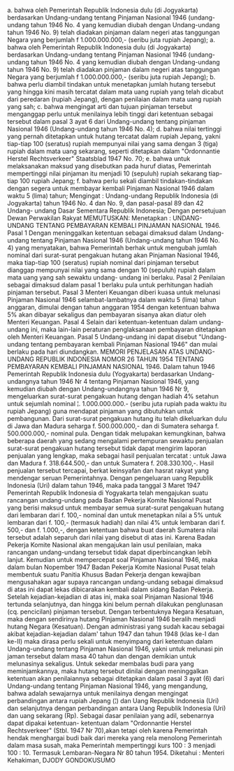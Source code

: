  a. bahwa oleh Pemerintah Republik Indonesia dulu (di Jogyakarta) berdasarkan Undang-undang tentang Pinjaman Nasional 1946 (undang-undang tahun 1946 No. 4 yang kemudian diubah dengan Undang-undang tahun 1946 No. 9) telah diadakan pinjaman dalam negeri atas tanggungan Negara yang berjumlah f 1.000.000.000,- (seribu juta rupiah Jepang); a. bahwa oleh Pemerintah Republik Indonesia dulu (di Jogyakarta) berdasarkan Undang-undang tentang Pinjaman Nasional 1946 (undang-undang tahun 1946 No. 4 yang kemudian diubah dengan Undang-undang tahun 1946 No. 9) telah diadakan pinjaman dalam negeri atas tanggungan Negara yang berjumlah f 1.000.000.000,- (seribu juta rupiah Jepang);
b. bahwa perlu diambil tindakan untuk menetapkan jumlah hutang tersebut yang hingga kini masih tercatat dalam mata uang rupiah yang telah dicabut dari peredaran (rupiah Jepang), dengan penilaian dalam mata uang rupiah yang sah;
c. bahwa mengingat arti dan tujuan pinjaman tersebut menganggap perlu untuk menilainya lebih tinggi dari ketentuan sebagai tersebut dalam pasal 3 ayat 6 dari Undang-undang tentang pinjaman Nasional 1946 (Undang-undang tahun 1946 No. 4);
d. bahwa nilai tertinggi yang pernah ditetapkan untuk hutang tercatat dalam rupiah Jepang, yakni tiap-tiap 100 (seratus) rupiah mempunyai nilai yang sama dengan 3 (tiga) rupiah dalam mata uang sekarang, seperti ditetapkan dalam "Ordonnantie Herstel Rechtsverkeer" Staatsblad 1947 No. 70;
e. bahwa untuk melaksanakan maksud yang disebutkan pada huruf diatas, Pemerintah mempertinggi nilai pinjaman itu menjadi 10 (sepuluh) rupiah sekarang tiap-tiap 100 rupiah Jepang;
f. bahwa perlu sekali diambil tindakan-tindakan dengan segera untuk membayar kembali Pinjaman Nasional 1946 dalam waktu 5 (lima) tahun;
Mengingat :
 Undang-undang Republik Indonesia (di Jogyakarta) tahun 1946 No. 4 dan No. 9, dan pasal-pasal 89 dan 42 Undang- undang Dasar Sementara Republik Indonesia; Dengan persetujuan Dewan Perwakilan Rakyat MEMUTUSKAN: Menetapkan : UNDANG-UNDANG TENTANG PEMBAYARAN KEMBALI PINJAMAN NASIONAL 1946. Pasal 1 Dengan meninggalkan ketentuan sebagai dimaksud dalam Undang-undang tentang Pinjaman Nasional 1946 (Undang-undang tahun 1946 No. 4) yang menyatakan, bahwa Pemerintah berhak untuk mengubah jumlah nominal dari surat-surat pengakuan hutang akan Pinjaman Nasional 1946, maka tiap-tiap 100 (seratus) rupiah nominal dari pinjaman tersebut dianggap mempunyai nilai yang sama dengan 10 (sepuluh) rupiah dalam mata uang yang sah sewaktu undang- undang ini berlaku. Pasal 2 Penilaian sebagai dimaksud dalam pasal 1 berlaku pula untuk perhitungan hadiah pinjaman tersebut. Pasal 3 Menteri Keuangan diberi kuasa untuk melunasi Pinjaman Nasional 1946 selambat-lambatnya dalam waktu 5 (lima) tahun anggaran, dimulai dengan tahun anggaran 1954 dengan ketentuan bahwa 5% akan dibayar sekaligus dan pembayaran sisanya akan diatur oleh Menteri Keuangan. Pasal 4 Selain dari ketentuan-ketentuan dalam undang-undang ini, maka lain-lain peraturan penglaksanaan pembayaran ditetapkan oleh Menteri Keuangan. Pasal 5 Undang-undang ini dapat disebut "Undang-undang tentang pembayaran kembali Pinjaman Nasional 1946" dan mulai berlaku pada hari diundangkan. MEMORI PENJELASAN ATAS UNDANG-UNDANG REPUBLIK INDONESIA NOMOR 26 TAHUN 1954 TENTANG PEMBAYARAN KEMBALI PINJAMAN NASIONAL 1946. Dalam tahun 1946 Pemerintah Republik Indonesia dulu (Yogyakarta) berdasarkan Undang-undangnya tahun 1946 Nr 4 tentang Pinjaman Nasional 1946, yang kemudian diubah dengan Undang-undangnya tahun 1946 Nr 9, mengeluarkan surat-surat pengakuan hutang dengan hadiah 4% setahun untuk sejumlah nominal ¦. 1.000.000.000.- (seribu juta rupiah pada waktu itu rupiah Jepang) guna mendapat pinjaman yang dibutuhkan untuk pembangunan. Dari surat-surat pengakuan hutang itu telah dikeluarkan dulu di Jawa dan Madura seharga f. 500.000.000,- dan di Sumatera seharga f. 500.000.000,- nominal pula. Dengan tidak melupakan kemungkinan, bahwa beberapa daerah yang sedang mengalami pertempuran sewaktu penjualan surat-surat pengakuan hutang tersebut tidak dapat mengirim laporan penjualan yang lengkap, maka sebagai hasil penjualan tercatat : untuk Jawa dan Madura f. 318.644.500,- dan untuk Sumatera f. 208.330.100,-. Hasil penjualan tersebut tercapai, berkat keinsyafan dan hasrat rakyat yang mendengar seruan Pemerintahnya. Dengan pengeluaran uang Republik Indonesia (Uri) dalam tahun 1946, maka pada tanggal 3 Maret 1947 Pemerintah Republik Indonesia di Yogyakarta telah mengajukan suatu rancangan undang-undang pada Badan Pekerja Komite Nasional Pusat yang berisi maksud untuk membayar semua surat-surat pengakuan hutang dari lembaran dari f. 100,- nominal dan untuk menetapkan nilai a 5% untuk lembaran dari f. 100,- (termasuk hadiah) dan nilai 4% untuk lembaran dari f. 500,- dan f. 1.000,-, dengan ketentuan bahwa buat daerah Sumatera nilai tersebut adalah separuh dari nilai yang disebut di atas ini. Karena Badan Pekerja Komite Nasional akan mengajukan lain usul penilaian, maka rancangan undang-undang tersebut tidak dapat diperbincangkan lebih lanjut. Kemudian untuk mempercepat soal Pinjaman Nasional 1946, maka dalam bulan Nopember 1947 Badan Pekerja Komite Nasional Pusat telah membentuk suatu Panitia Khusus Badan Pekerja dengan kewajiban mengusahakan agar supaya rancangan undang-undang sebagai dimaksud di atas ini dapat lekas dibicarakan kembali dalam sidang Badan Pekerja. Setelah kejadian-kejadian di atas ini, maka soal Pinjaman Nasional 1946 tertunda selanjutnya, dan hingga kini belum pernah dilakukan penglunasan (cq. pencicilan) pinjaman tersebut. Dengan terbentuknya Negara Kesatuan, maka dengan sendirinya hutang Pinjaman Nasional 1946 beralih menjadi hutang Negara (Kesatuan). Dengan administrasi yang sudah kacau sebagai akibat kejadian-kejadian dalam' tahun 1947 dan tahun 1948 (klas ke-I dan ke-II) maka dirasa perlu sekali untuk menyimpang dari ketentuan dalam Undang-undang tentang Pinjaman Nasional 1946, yakni untuk melunasi pin jaman tersebut dalam masa 40 tahun dan dengan demikian untuk melunasinya sekaligus. Untuk sekedar membalas budi para yang meminjamkannya, maka hutang tersebut dinilai dengan meninggalkan ketentuan akan penilaiannya sebagai ditetapkan dalam pasal 3 ayat (6) dari Undang-undang tentang Pinjaman Nasional 1946, yang mengandung, bahwa adalah sewajarnya untuk menilainya dengan mengingat perbandingan antara rupiah Jepang (¦) dan Uang Republik Indonesia (Uri) dan selanjutnya dengan perbandingan antara Uang Republik Indonesia (Uri) dan uang sekarang (Rp). Sebagai dasar penilaian yang adil, sebenarnya dapat dipakai ketentuan- ketentuan dalam "Ordonnantie Herstel Rechtsverkeer" (Stbl. 1947 Nr 70),akan tetapi oleh karena Pemerintah hendak menghargai budi baik dari mereka yang rela menolong Pemerintah dalam masa susah, maka Pemerintah mempertinggi kurs 100 : 3 menjadi 100 :
10. Termasuk Lembaran-Negara Nr 80 tahun 1954. Diketahui : Menteri Kehakiman, DJODY GONDOKUSUMO
